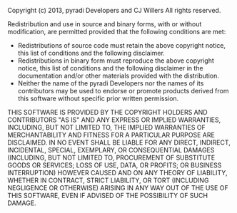 Copyright (c) 2013, pyradi Developers and CJ Willers
All rights reserved.

Redistribution and use in source and binary forms, with or without
modification, are permitted provided that the following conditions are met:  

 * Redistributions of source code must retain the above copyright
      notice, this list of conditions and the following disclaimer.
 * Redistributions in binary form must reproduce the above copyright
      notice, this list of conditions and the following disclaimer in the
      documentation and/or other materials provided with the distribution.
 * Neither the name of the pyradi Developers nor the
      names of its contributors may be used to endorse or promote products
      derived from this software without specific prior written permission.

THIS SOFTWARE IS PROVIDED BY THE COPYRIGHT HOLDERS AND CONTRIBUTORS "AS IS" AND
ANY EXPRESS OR IMPLIED WARRANTIES, INCLUDING, BUT NOT LIMITED TO, THE IMPLIED
WARRANTIES OF MERCHANTABILITY AND FITNESS FOR A PARTICULAR PURPOSE ARE
DISCLAIMED. IN NO EVENT SHALL <COPYRIGHT HOLDER> BE LIABLE FOR ANY
DIRECT, INDIRECT, INCIDENTAL, SPECIAL, EXEMPLARY, OR CONSEQUENTIAL DAMAGES
(INCLUDING, BUT NOT LIMITED TO, PROCUREMENT OF SUBSTITUTE GOODS OR SERVICES;
LOSS OF USE, DATA, OR PROFITS; OR BUSINESS INTERRUPTION) HOWEVER CAUSED AND
ON ANY THEORY OF LIABILITY, WHETHER IN CONTRACT, STRICT LIABILITY, OR TORT
(INCLUDING NEGLIGENCE OR OTHERWISE) ARISING IN ANY WAY OUT OF THE USE OF THIS
SOFTWARE, EVEN IF ADVISED OF THE POSSIBILITY OF SUCH DAMAGE.